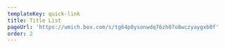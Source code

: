 ```yaml
---
templateKey: quick-link
title: Title List
pageUrl: 'https://umich.box.com/s/tg64p0ysonwdq76zh07o8wczyaygxb0f'
order: 2
---
```

